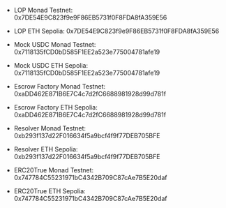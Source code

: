 - LOP Monad Testnet: 0x7DE54E9C823f9e9F86EB5731f0F8FDA8fA359E56
- LOP ETH Sepolia: 0x7DE54E9C823f9e9F86EB5731f0F8FDA8fA359E56


- Mock USDC Monad Testnet: 0x7118135fCD0bD585F1EE2a523e775004781afe19
- Mock USDC ETH Sepolia: 0x7118135fCD0bD585F1EE2a523e775004781afe19


- Escrow Factory Monad Testnet: 0xaDD462E871B6E7C4c7d2fC6688981928d99d781f
- Escrow Factory ETH Sepolia: 0xaDD462E871B6E7C4c7d2fC6688981928d99d781f

- Resolver Monad Testnet: 0xb293f137d22F016634f5a9bcf4f9f77DEB705BFE
- Resolver ETH Sepolia: 0xb293f137d22F016634f5a9bcf4f9f77DEB705BFE


- ERC20True Monad Testnet: 0x747784C55231971bC4342B709C87cAe7B5E20daf
- ERC20True ETH Sepolia: 0x747784C55231971bC4342B709C87cAe7B5E20daf